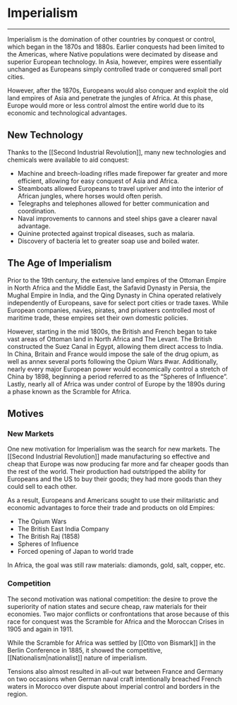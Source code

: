 # Imperialism
---

Imperialism is the domination of other countries by conquest or control, which began in the 1870s and 1880s. Earlier conquests had been limited to the Americas, where Native populations were decimated by disease and superior European technology. In Asia, however, empires were essentially unchanged as Europeans simply controlled trade or conquered small port cities.

However, after the 1870s, Europeans would also conquer and exploit the old land empires of Asia and penetrate the jungles of Africa. At this phase, Europe would more or less control almost the entire world due to its economic and technological advantages.

## New Technology
Thanks to the [[Second Industrial Revolution]], many new technologies and chemicals were available to aid conquest:
- Machine and breech-loading rifles made firepower far greater and more efficient, allowing for easy conquest of Asia and Africa.
- Steamboats allowed Europeans to travel upriver and into the interior of African jungles, where horses would often perish.
- Telegraphs and telephones allowed for better communication and coordination.
- Naval improvements to cannons and steel ships gave a clearer naval advantage.
- Quinine protected against tropical diseases, such as malaria.
- Discovery of bacteria let to greater soap use and boiled water.

## The Age of Imperialism
Prior to the 19th century, the extensive land empires of the Ottoman Empire in North Africa and the Middle East, the Safavid Dynasty in Persia, the Mughal Empire in India, and the Qing Dynasty in China operated relatively independently of Europeans, save for select port cities or trade taxes. While European companies, navies, pirates, and privateers controlled most of maritime trade, these empires set their own domestic policies.

However, starting in the mid 1800s, the British and French began to take vast areas of Ottoman land in North Africa and The Levant. The British constructed the Suez Canal in Egypt, allowing them direct access to India. In China, Britain and France would impose the sale of the drug opium, as well as annex several ports following the Opium Wars #war. Additionally, nearly every major European power would economically control a stretch of China by 1898, beginning a period referred to as the “Spheres of Influence”. Lastly, nearly all of Africa was under control of Europe by the 1890s during a phase known as the Scramble for Africa.

## Motives
### New Markets
One new motivation for Imperialism was the search for new markets. The [[Second Industrial Revolution]] made manufacturing so effective and cheap that Europe was now producing far more and far cheaper goods than the rest of the world. Their production had outstripped the ability for Europeans and the US to buy their goods; they had more goods than they could sell to each other.

As a result, Europeans and Americans sought to use their militaristic and economic advantages to force their trade and products on old Empires:
- The Opium Wars
- The British East India Company
- The British Raj (1858)
- Spheres of Influence
- Forced opening of Japan to world trade

In Africa, the goal was still raw materials: diamonds, gold, salt, copper, etc.

### Competition
The second motivation was national competition: the desire to prove the superiority of nation states and secure cheap, raw materials for their economies. Two major conflicts or confrontations that arose because of this race for conquest was the Scramble for Africa and the Moroccan Crises in 1905 and again in 1911.

While the Scramble for Africa was settled by [[Otto von Bismark]] in the Berlin Conference in 1885, it showed the competitive, [[Nationalism|nationalist]] nature of imperialism.

Tensions also almost resulted in all-out war between France and Germany on two occasions when German naval craft intentionally breached French waters in Morocco over dispute about imperial control and borders in the region.
